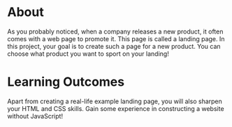 # About

As you probably noticed, when a company releases a new product, it often comes with a web page to promote it. This page is called a landing page. In this project, your goal is to create such a page for a new product. You can choose what product you want to sport on your landing!

# Learning Outcomes

Apart from creating a real-life example landing page, you will also sharpen your HTML and CSS skills. Gain some experience in constructing a website without JavaScript!
